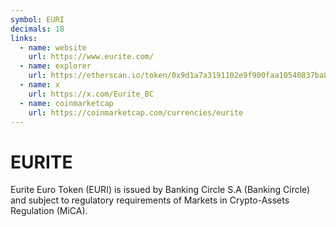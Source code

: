 ```yaml
---
symbol: EURI
decimals: 18
links:
  - name: website
    url: https://www.eurite.com/
  - name: explorer
    url: https://etherscan.io/token/0x9d1a7a3191102e9f900faa10540837ba84dcbae7
  - name: x
    url: https://x.com/Eurite_BC
  - name: coinmarketcap
    url: https://coinmarketcap.com/currencies/eurite
---
```


# EURITE

Eurite Euro Token (EURI) is issued by Banking Circle S.A (Banking Circle) and subject to regulatory requirements of Markets in Crypto-Assets Regulation (MiCA).
